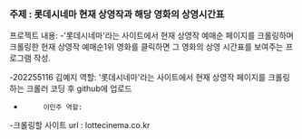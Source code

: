 ### 주제 : 롯데시네마 현재 상영작과 해당 영화의 상영시간표

프로젝트 내용:
-'롯데시네마'라는 사이트에서 현재 상영작 예매순 페이지를 크롤링하며 크롤링한 현재 상영작 예매순1위 영화를 클릭하면 그 영화의 상영 시간표를 보여주는 프로그램 작성.

-202255116 김예지 역할: '롯데시네마'라는 사이트에서 현재 상영작 페이지를 크롤링하는 크롤러 코딩 후 github에 업로드
-          이민주 역할: 

-크롤링할 사이트 url : lottecinema.co.kr
